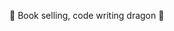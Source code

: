 🐉 Book selling, code writing dragon 🐲

<!---
book-seller/book-seller is a ✨ special ✨ repository because its `README.md` (this file) appears on your GitHub profile.
You can click the Preview link to take a look at your changes.
--->

